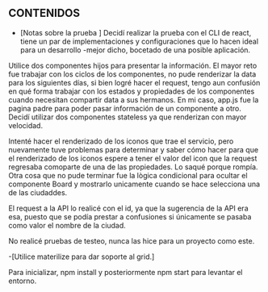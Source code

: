 

## CONTENIDOS
- [Notas sobre la prueba ]
Decidí realizar la prueba con el CLI de react, tiene un par de implementaciones y configuraciones que lo hacen ideal para un desarrollo -mejor dicho, bocetado de una posible aplicación.

Utilice dos componentes hijos para presentar la información.
El mayor reto fue trabajar con los ciclos de los componentes, no pude renderizar la data para los siguientes días, si bien logré hacer el request, tengo aun confusión en qué forma trabajar con los estados y propiedades de los componentes cuando necesitan compartir data a sus hermanos. En mi caso, app.js fue la pagina padre para poder pasar información de un componente a otro. Decidí utilizar dos componentes stateless ya que renderizan con mayor velocidad.

Intenté hacer el renderizado de los iconos que trae el servicio, pero nuevamente tuve problemas para determinar y saber cómo hacer para que el renderizado de los iconos espere a tener el valor del icon que la request regresaba comoparte de una de las propiedades. Lo saqué porque rompía. Otra cosa que no pude terminar fue la lògica condicional para ocultar el componente Board y mostrarlo unicamente cuando se hace selecciona una de las ciudaddes.

El request a la API lo realicé con el id, ya que la sugerencia de la API era esa, puesto que se podía prestar a confusiones si únicamente se pasaba como valor el nombre de la ciudad.

No realicé pruebas de testeo, nunca las hice para un proyecto como este.



-[Utilice materilize para dar soporte al grid.]


Para inicializar, npm install y posteriormente npm start para levantar el entorno.
